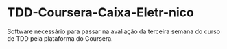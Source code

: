 # TDD-Coursera-Caixa-Eletr-nico
Software necessário para passar na avaliação da terceira semana do curso de TDD pela plataforma do Coursera.
